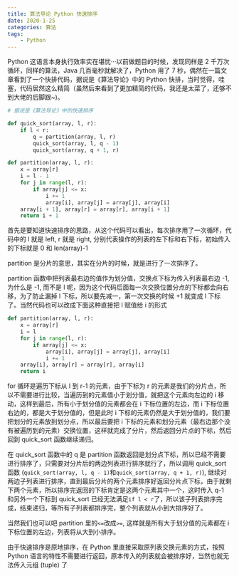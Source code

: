 ```yaml
---
title: 算法导论 Python 快速排序
date: 2020-1-25
categories: 算法
tags:
    - Python
---
```


Python 这语言本身执行效率实在堪忧···以前做题目的时候，发现同样是 2 千万次循环，同样的算法，Java 几百毫秒就解决了，Python 用了 7 秒，偶然在一篇文章看到了一个快排代码，据说是《算法导论》中的 Python 快排，当时觉得，哇塞，代码居然这么精简（虽然后来看到了更加精简的代码，我还是太菜了，还够不到大佬的后脚跟~)。

```Python
# 据说是《算法导论》中的快速排序

def quick_sort(array, l, r):
    if l < r:
        q = partition(array, l, r)
        quick_sort(array, l, q - 1)
        quick_sort(array, q + 1, r)

def partition(array, l, r):
    x = array[r]
    i = l - 1
    for j in range(l, r):
        if array[j] <= x:
            i += 1
            array[i], array[j] = array[j], array[i]
    array[i + 1], array[r] = array[r], array[i + 1]
    return i + 1
```

<!-- more -->

首先是要知道快速排序的思路，从这个代码可以看出，每次排序用了一次循环，代码中的 l 就是 left, r 就是 right, 分别代表操作的列表的左下标和右下标，初始传入的下标就是 0 和 len(array)-1

partition 是分片的意思，其实在分片的时候，就是进行了一次排序了。

partition 函数中把列表最右边的值作为划分值，交换点下标为传入列表最右边 -1, 为什么是 -1, 而不是 l 呢，因为这个代码后面每一次交换位置分点的下标都会向右移，为了防止漏掉 l 下标，所以要先减一，第一次交换的时候 +1 就变成 l 下标了。当然代码也可以改成下面这种直接把 l 赋值给 i 的形式

```Python
def partition(array, l, r):
    x = array[r]
    i = l
    for j in range(l, r):
        if array[j] <= x:
            array[i], array[j] = array[j], array[i]
            i += 1
    array[i], array[r] = array[r], array[i]
    return i
```

for 循环是遍历下标从 l 到 r-1 的元素，由于下标为 r 的元素是我们的分片点，所以不需要进行比较，当遍历到的元素值小于划分值，就把这个元素向左边的 i 移动，这样到最后，所有小于划分值的元素都会在 i 下标位置的左边，而 i 下标位置右边的，都是大于划分值的，但是此时 i 下标的元素仍然是大于划分值的，我们要把划分的元素放到划分点，所以最后要把 i 下标的元素和划分元素（最右边那个没有被遍历到的元素）交换位置，这样就完成了分片，然后返回分片点的下标，然后回到 quick_sort 函数继续递归。

在 quick_sort 函数中的 q 是 partition 函数返回是划分点下标，所以已经不需要进行排序了，只需要对分片后的两边列表进行排序就行了，所以调用 quick_sort 函数 (`quick_sort(array, l, q - 1)`和`quick_sort(array, q + 1, r)`), 继续对两边子列表进行排序，直到最后分片的两个元素排序好返回分片点下标，由于就剩下两个元素，所以排序完返回的下标肯定是这两个元素其中一个，这时传入 q-1 和另外一个下标到 quick_sort 已经无法满足`if l < r`了，所以该子列表排序完成，结束递归，等所有子列表都排序完，整个列表就从小到大排序好了。

当然我们也可以吧 partition 里的`<=`改成`>=`, 这样就是所有大于划分值的元素都在 i 下标位置的左边，列表将从大到小排序。

由于快速排序是原地排序，在 Python 里直接采取原列表交换元素的方式，按照 Python 语言的特性不需要进行返回，原本传入的列表就会被排序好，当然也就无法传入元组 (tuple) 了
